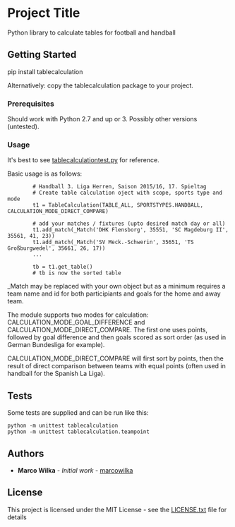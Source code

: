 # Project Title

Python library to calculate tables for football and handball

## Getting Started

pip install tablecalculation

Alternatively: copy the tablecalculation package to your project.

### Prerequisites

Should work with Python 2.7 and up or 3. Possibly other versions (untested).

### Usage

It's best to see [tablecalculationtest.py](tablecalculationtest.py) for reference.

Basic usage is as follows:

```
        # Handball 3. Liga Herren, Saison 2015/16, 17. Spieltag
        # Create table calculation oject with scope, sports type and mode
        t1 = TableCalculation(TABLE_ALL, SPORTSTYPES.HANDBALL, CALCULATION_MODE_DIRECT_COMPARE)

        # add your matches / fixtures (upto desired match day or all)
        t1.add_match(_Match('DHK Flensborg', 35551, 'SC Magdeburg II', 35561, 41, 23))
        t1.add_match(_Match('SV Meck.-Schwerin', 35651, 'TS Großburgwedel', 35661, 26, 17))
        ...

        tb = t1.get_table()
        # tb is now the sorted table
```

 _Match may be replaced with your own object but as a minimum requires a
team name and id for both participiants and goals for the home and away team.

The module supports two modes for calculation: CALCULATION_MODE_GOAL_DIFFERENCE and CALCULATION_MODE_DIRECT_COMPARE.
The first one uses points, followed by goal difference and then goals scored as sort order (as used in German Bundesliga for example).

CALCULATION_MODE_DIRECT_COMPARE will first sort by points, then the result of direct comparison between teams with equal points (often used in handball for the Spanish La Liga).

## Tests

Some tests are supplied and can be run like this:

```
python -m unittest tablecalculation
python -m unittest tablecalculation.teampoint
```

## Authors

* **Marco Wilka** - *Initial work* - [marcowilka](https://github.com/marcowilka)

## License

This project is licensed under the MIT License - see the [LICENSE.txt](LICENSE.txt) file for details

